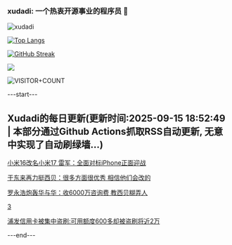 ### xudadi: 一个热衷开源事业的程序员 👋

![xudadi](https://github-readme-stats-git-masterorgs-github-readme-stats-team.vercel.app/api?username=xudadi)

[![Top Langs](https://github-readme-stats.vercel.app/api/top-langs/?username=xudadi)](https://github.com/anuraghazra/github-readme-stats)

[![GitHub Streak](https://streak-stats.demolab.com?user=xudadi&locale=zh_Hans)](https://git.io/streak-stats)

![](https://raw.githubusercontent.com/xudadi/xudadi/main/assets/github-contribution-grid-snake.svg)

![VISITOR+COUNT](https://komarev.com/ghpvc/?username=xudadi&label=VISITOR+COUNT)


---start---

## Xudadi的每日更新(更新时间:2025-09-15 18:52:49 | 本部分通过Github Actions抓取RSS自动更新, 无意中实现了自动刷绿墙...)

[小米16改名小米17 雷军：全面对标iPhone正面迎战](https://m.163.com/news/article/K9GFAA7J05129QAF.html)

[于东来再力挺西贝：很多方面很优秀 相信他们会改的](https://m.163.com/news/article/K9GI8921053469LG.html)

[罗永浩炮轰华与华：收6000万咨询费 教西贝糊弄人](https://m.163.com/news/article/K9GDT4RM0001899O.html)

[3](https://m.163.com/touch/news/sub/domestic)

[浦发信用卡被集中盗刷:可用额度600多却被盗刷将近2万](https://m.163.com/news/article/K9GBA7MJ05561G0D.html)

---end---
